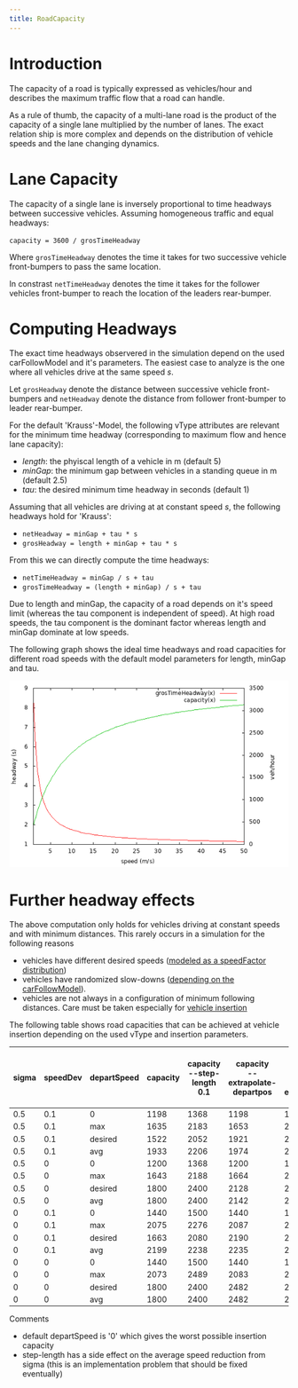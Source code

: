 ```yaml
---
title: RoadCapacity
---
```


# Introduction

The capacity of a road is typically expressed as vehicles/hour and describes the
maximum traffic flow that a road can handle.

As a rule of thumb, the capacity of a multi-lane road is the product of the
capacity of a single lane multiplied by the number of lanes. The exact relation
ship is more complex and depends on the distribution of vehicle speeds and the
lane changing dynamics.

# Lane Capacity

The capacity of a single lane is inversely proportional to time headways
between successive vehicles. Assuming homogeneous traffic and equal headways:

`capacity = 3600 / grosTimeHeadway`

Where `grosTimeHeadway` denotes the time it takes for two successive vehicle
front-bumpers to pass the same location.

In constrast `netTimeHeadway` denotes the time it takes for the follower vehicles
front-bumper to reach the location of the leaders rear-bumper.

# Computing Headways

The exact time headways observered in the simulation depend on the used
carFollowModel and it's parameters. The easiest case to analyze is the one where all
vehicles drive at the same speed *s*.

Let `grosHeadway` denote the distance between successive vehicle front-bumpers
and `netHeadway` denote the distance from follower front-bumper to leader
rear-bumper.

For the default 'Krauss'-Model, the following vType attributes are relevant for
the minimum time headway (corresponding to maximum flow and hence lane
capacity):

- *length*: the phyiscal length of a vehicle in m (default 5)
- *minGap*: the minimum gap between vehicles in a standing queue in m (default 2.5)
- *tau*: the desired minimum time headway in seconds (default 1)

Assuming that all vehicles are driving at at constant speed *s*, the following
headways hold for 'Krauss':

- `netHeadway = minGap + tau * s`
- `grosHeadway = length + minGap + tau * s`

From this we can directly compute the time headways:

- `netTimeHeadway = minGap / s + tau`
- `grosTimeHeadway = (length + minGap) / s + tau`

Due to length and minGap, the capacity of a road depends on it's speed limit (whereas
the tau component is independent of speed).
At high road speeds, the tau component is the dominant factor whereas length and minGap dominate at low speeds.

The following graph shows the ideal time headways and road capacities for different
road speeds with the default model parameters for length, minGap and tau.

![capacity.png](../images/capacity.png "road capacity and time headways")

# Further headway effects

The above computation only holds for vehicles driving at constant speeds and
with minimum distances. This rarely occurs in a simulation for the following
reasons

- vehicles have different desired speeds ([modeled as a speedFactor distribution](Definition_of_Vehicles%2C_Vehicle_Types%2C_and_Routes.md#speed_distributions))
- vehicles have randomized slow-downs ([depending on the carFollowModel](Definition_of_Vehicles%2C_Vehicle_Types%2C_and_Routes.md#car-following_models)).
- vehicles are not always in a configuration of minimum following distances. Care must be taken especially for [vehicle insertion](Simulation/VehicleInsertion.md#effect_of_simulation_step-length)

The following table shows road capacities that can be achieved at vehicle
insertion depending on the used vType and insertion parameters.

| sigma | speedDev | departSpeed | capacity | capacity <br/> --step-length 0.1 | capacity <br/> --extrapolate-departpos | capacity <br/> --step-length 0.1 <br/> --extrapolate-departpos |
| ----- | -------- | ----------- | -------- | ---------- | -------- | -------- |
| 0.5 | 0.1 | 0 | 1198 | 1368 | 1198 | 1368 |
| 0.5 | 0.1 | max | 1635 | 2183 | 1653 | 2186 |
| 0.5 | 0.1 | desired | 1522 | 2052 | 1921 | 2154 |
| 0.5 | 0.1 | avg | 1933 | 2206 | 1974 | 2217 |
| 0.5 | 0 | 0 | 1200 | 1368 | 1200 | 1368 |
| 0.5 | 0 | max | 1643 | 2188 | 1664 | 2188 |
| 0.5 | 0 | desired | 1800 | 2400 | 2128 | 2441 |
| 0.5 | 0 | avg | 1800 | 2400 | 2142 | 2446 |
| 0 | 0.1 | 0 | 1440 | 1500 | 1440 | 1500 |
| 0 | 0.1 | max | 2075 | 2276 | 2087 | 2276 |
| 0 | 0.1 | desired | 1663 | 2080 | 2190 | 2183 |
| 0 | 0.1 | avg | 2199 | 2238 | 2235 | 2243 |
| 0 | 0 | 0 | 1440 | 1500 | 1440 | 1500 |
| 0 | 0 | max | 2073 | 2489 | 2083 | 2489 |
| 0 | 0 | desired | 1800 | 2400 | 2482 | 2483 |
| 0 | 0 | avg | 1800 | 2400 | 2482 | 2483 |


Comments

- default departSpeed is '0' which gives the worst possible insertion capacity
- step-length has a side effect on the average speed reduction from sigma (this is an implementation problem that should be fixed eventually)
